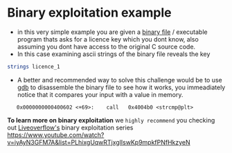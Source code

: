 # Binary exploitation example
- in this very simple example you are given a [binary file]() / executable program thats asks for a licence key which you dont know, also assuming you dont have access to the original C source code.
- In this case examining ascii strings of the binary file reveals the key
```bash
strings licence_1
```
- A better and recommended way to solve this challenge would be to use [gdb](https://www.gnu.org/software/gdb/) to disassemble the binary file to see how it works, you immeadiately notice that it compares your input with a value in memory.

```assembly
   0x0000000000400602 <+69>:	call   0x4004b0 <strcmp@plt>
```

**To learn more on binary exploitation** we `highly recommend` you checking out [Liveoverflow's](https://www.youtube.com/channel/UClcE-kVhqyiHCcjYwcpfj9w) binary exploitation series https://www.youtube.com/watch?v=iyAyN3GFM7A&list=PLhixgUqwRTjxglIswKp9mpkfPNfHkzyeN 